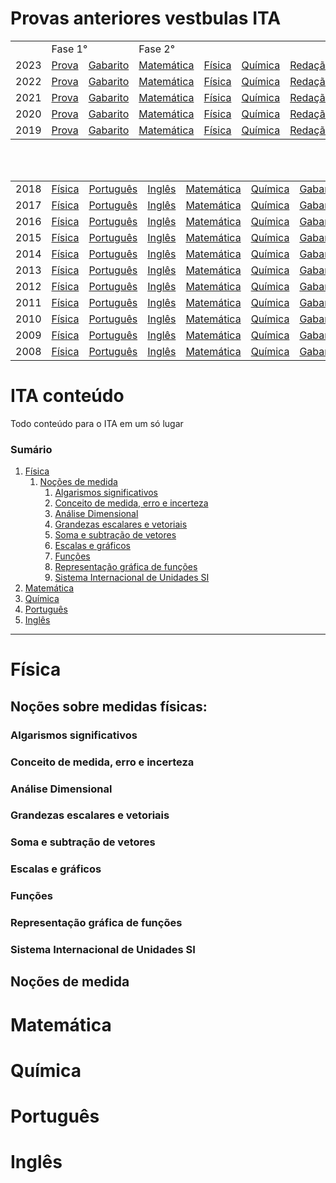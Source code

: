 # Provas anteriores vestbulas ITA

<div>
  <table>
    <tbody>
      <tr> 
        <td>&nbsp;</td>
        <td colspan="2">Fase 1°</td>
        <td colspan="4">Fase 2°</td>
      </tr>
      <tr> 
        <td>2023</td>
        <td><a href="provas/2023_fase1.pdf">Prova</a></td>
        <td><a href="provas/gabarito_2023.pdf">Gabarito</a></td>
        <td><a href="provas/matematica_2023_2f.pdf">Matemática</a></td>
        <td><a href="provas/fisica_2023_2f.pdf">Física</a></td>
        <td><a href="provas/quimica_2023_2f.pdf">Química</a></td>
        <td><a href="provas/redacao_2023_2f.pdf">Redação</a></td>
      </tr>
      <tr> 
        <td>2022</td>
        <td><a href="provas/2022_fase1.pdf">Prova</a></td>
        <td><a href="provas/gabarito_2022.pdf">Gabarito</a></td>
        <td><a href="provas/matematica_2022_2f.pdf">Matemática</a></td>
        <td><a href="provas/fisica_2022_2f.pdf">Física</a></td>
        <td><a href="provas/quimica_2022_2f.pdf">Química</a></td>
        <td><a href="provas/redacao_2022_2f.pdf">Redação</a></td>
      </tr>
      <tr> 
        <td>2021</td>
        <td><a href="provas/2021_fase1.pdf">Prova</a></td>
        <td><a href="provas/gabarito_2021.pdf">Gabarito</a></td>
        <td><a href="provas/matematica_2021_2f.pdf">Matemática</a></td>
        <td><a href="provas/fisica_2021_2f.pdf">Física</a></td>
        <td><a href="provas/quimica_2021_2f.pdf">Química</a></td>
        <td><a href="provas/redacao_2021_2f.pdf">Redação</a></td>
      </tr>
      <tr> 
        <td>2020</td>
        <td><a href="provas/2020_fase1.pdf">Prova</a></td>
        <td><a href="provas/gabarito_2020.pdf">Gabarito</a></td>
        <td><a href="provas/matematica_2020_2f.pdf">Matemática</a></td>
        <td><a href="provas/fisica_2020_2f.pdf">Física</a></td>
        <td><a href="provas/quimica_2020_2f.pdf">Química</a></td>
        <td><a href="provas/redacao_2020_2f.pdf">Redação</a></td>
      </tr>
      <tr> 
        <td>2019</td>
        <td><a href="provas/2019_fase1.pdf">Prova</a></td>
        <td><a href="provas/gabarito_2019.pdf">Gabarito</a></td>
        <td><a href="provas/matematica_2019_2f.pdf">Matemática</a></td>
        <td><a href="provas/fisica_2019_2f.pdf">Física</a></td>
        <td><a href="provas/quimica_2019_2f.pdf">Química</a></td>
        <td><a href="provas/redacao_2019_2f.pdf">Redação</a></td>
      </tr>
    </tbody>
  </table>
  <br><br>
  <table>
    <tbody>
      <tr> 
        <td>2018</td>
        <td><a href="provas/fisica_2018.pdf">Física</a></td>
        <td><a href="provas/portugues_2018.pdf">Português</a></td>
        <td><a href="provas/ingles_2018.pdf">Inglês</a></td>
        <td><a href="provas/matematica_2018.pdf">Matemática</a></td>
        <td><a href="provas/quimica_2018.pdf">Química</a></td>
        <td><a href="provas/gabarito_2018.pdf">Gabarito</a></td>
      </tr>
      <tr> 
        <td>2017</td>
        <td><a href="provas/fisica_2017.pdf">Física</a></td>
        <td><a href="provas/portugues_2017.pdf">Português</a></td>
        <td><a href="provas/ingles_2017.pdf">Inglês</a></td>
        <td><a href="provas/matematica_2017.pdf">Matemática</a></td>
        <td><a href="provas/quimica_2017.pdf">Química</a></td>
        <td><a href="provas/gabarito_2017.pdf">Gabarito</a></td>
      </tr>
      <tr> 
        <td>2016</td>
        <td><a href="provas/fisica_2016.pdf">Física</a></td>
        <td><a href="provas/portugues_2016.pdf">Português</a></td>
        <td><a href="provas/ingles_2016.pdf">Inglês</a></td>
        <td><a href="provas/matematica_2016.pdf">Matemática</a></td>
        <td><a href="provas/quimica_2016.pdf">Química</a></td>
        <td><a href="provas/gabarito_2016.pdf">Gabarito</a></td>
      </tr>
      <tr> 
        <td>2015</td>
        <td><a href="provas/fisica_2015.pdf">Física</a></td>
        <td><a href="provas/portugues_2015.pdf">Português</a></td>
        <td><a href="provas/ingles_2015.pdf">Inglês</a></td>
        <td><a href="provas/matematica_2015.pdf">Matemática</a></td>
        <td><a href="provas/quimica_2015.pdf">Química</a></td>
        <td><a href="provas/gabarito_2015.pdf">Gabarito</a></td>
      </tr>
      <tr> 
        <td>2014</td>
        <td><a href="provas/fisica_2014.pdf">Física</a></td>
        <td><a href="provas/portugues_2014.pdf">Português</a></td>
        <td><a href="provas/ingles_2014.pdf">Inglês</a></td>
        <td><a href="provas/matematica_2014.pdf">Matemática</a></td>
        <td><a href="provas/quimica_2014.pdf">Química</a></td>
        <td><a href="provas/gabarito_2014.pdf">Gabarito</a></td>
      </tr>
      <tr> 
        <td>2013</td>
        <td><a href="provas/fisica_2013.pdf">Física</a></td>
        <td><a href="provas/portugues_2013.pdf">Português</a></td>
        <td><a href="provas/ingles_2013.pdf">Inglês</a></td>
        <td><a href="provas/matematica_2013.pdf">Matemática</a></td>
        <td><a href="provas/quimica_2013.pdf">Química</a></td>
        <td><a href="provas/gabarito_2013.pdf">Gabarito</a></td>
      </tr>
      <tr> 
        <td>2012</td>
        <td><a href="provas/fisica_2012.pdf">Física</a></td>
        <td><a href="provas/portugues_2012.pdf">Português</a></td>
        <td><a href="provas/ingles_2012.pdf">Inglês</a></td>
        <td><a href="provas/matematica_2012.pdf">Matemática</a></td>
        <td><a href="provas/quimica_2012.pdf">Química</a></td>
        <td><a href="provas/gabarito_2012.pdf">Gabarito</a></td>
      </tr>
      <tr> 
        <td>2011</td>
        <td><a href="provas/fisica_2011.pdf">Física</a></td>
        <td><a href="provas/portugues_2011.pdf">Português</a></td>
        <td><a href="provas/ingles_2011.pdf">Inglês</a></td>
        <td><a href="provas/matematica_2011.pdf">Matemática</a></td>
        <td><a href="provas/quimica_2011.pdf">Química</a></td>
        <td><a href="provas/gabarito_2011.pdf">Gabarito</a></td>
      </tr>
      <tr> 
        <td>2010</td>
        <td><a href="provas/fisica_2010.pdf">Física</a></td>
        <td><a href="provas/portugues_2010.pdf">Português</a></td>
        <td><a href="provas/ingles_2010.pdf">Inglês</a></td>
        <td><a href="provas/matematica_2010.pdf">Matemática</a></td>
        <td><a href="provas/quimica_2010.pdf">Química</a></td>
        <td><a href="provas/gabarito_2010.pdf">Gabarito</a></td>
      </tr>
      <tr> 
        <td>2009</td>
        <td><a href="provas/fisica_2009.pdf">Física</a></td>
        <td><a href="provas/portugues_2009.pdf">Português</a></td>
        <td><a href="provas/ingles_2009.pdf">Inglês</a></td>
        <td><a href="provas/matematica_2009.pdf">Matemática</a></td>
        <td><a href="provas/quimica_2009.pdf">Química</a></td>
        <td><a href="provas/gabarito_2009.pdf">Gabarito</a></td>
      </tr>
      <tr> 
        <td>2008</td>
        <td><a href="provas/fisica_2008.pdf">Física</a></td>
        <td><a href="provas/portugues_2008.pdf">Português</a></td>
        <td><a href="provas/ingles_2008.pdf">Inglês</a></td>
        <td><a href="provas/matematica_2008.pdf">Matemática</a></td>
        <td><a href="provas/quimica_2008.pdf">Química</a></td>
        <td><a href="provas/gabarito_2008.pdf">Gabarito</a></td>
      </tr>
    </tbody>
  </table>
    
</div>

# ITA conteúdo

Todo conteúdo para o ITA em um só lugar

### Sumário

1.  [Física](#física)
    1. [Noções de medida](#noções-de-medida)
       1. [Algarismos significativos](#algarismos-significativos)
       2. [Conceito de medida, erro e incerteza](#conceito-de-medida-erro-e-incerteza)
       3. [Análise Dimensional](#análise-dimensional)
       4. [Grandezas escalares e vetoriais](#grandezas-escalarese-vetoriais)
       5. [Soma e subtração de vetores](#soma-e-subtração-de-vetores)
       6. [Escalas e gráficos](#escalas-e-gráficos)
       7. [Funções](#funções)
       8. [Representação gráfica de funções](#representação-gráfica-de-funções)
       9. [Sistema Internacional de Unidades SI](#sistema-internacional-de-unidades)
2.  [Matemática](#matemática)
3.  [Química](#química)
4.  [Português](#português)
5.  [Inglês](#inglês)

---

# Física

## Noções sobre medidas físicas:

### Algarismos significativos

### Conceito de medida, erro e incerteza

### Análise Dimensional

### Grandezas escalares e vetoriais

### Soma e subtração de vetores

### Escalas e gráficos

### Funções

### Representação gráfica de funções

### Sistema Internacional de Unidades SI

## Noções de medida

# Matemática

# Química

# Português

# Inglês
